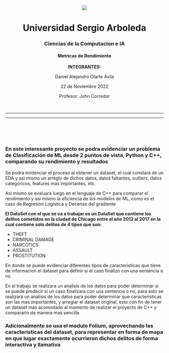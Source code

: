 
<center><img src="https://www.usergioarboleda.edu.co/wp-content/uploads/ultimatum/imagens/logo-mobile-UniversidadSergioArboleda.png">
<h1>Universidad Sergio Arboleda</h1>
<h3>Ciencias de la Computacion e IA
<h4>Metricas de Rendimiento</h4>
<p><b>INTEGRANTES:</b></p>
<p>Daniel Alejandro Olarte Ávila</p>
<p>22 de Noviembre 2022</p>
<p>Profesor: John Corredor</p></center>
<br><hr><hr><br><br><br>
  
  <h3> En este interesante proyecto se podra evidenciar un problema de Clasificación de ML desde 2 puntos de vista, Python y C++, comparando su rendimiento y resultados</h3>
  
  
  <p>Se podra evidenciar el proceso al obtener un dataset, el cual constara de un EDA y asi mismo un arreglo de dichos datos, datos faltantes, outliers, datos categoricos, features mas importantes, etc. </p>
<p>Asi mismo se evaluara luego en el lenguaje de C++ para comparar el rendimiento y asi mismo la eficiencia de los modelos de ML, como es el caso de Regresion Logistica y Decenso del gradiente </p>

<b> El DataSet con el que se va a trabajar es un DataSet que contiene los delitos cometidos en la ciudad de Chicago entre el año 2012 al 2017 en la cual contiene solo delitos de 4 tipos que son:</b>

* THEFT
* CRIMINAL DAMAGE
* NARCOTICS
* ASSAULT
* PROSTITUTION. 

<p>En donde se puede evidenciar diferentes tipos de caracteristicas que tiene de informacion el dataset para definir si el caso finalizo con una sentencia o no</p>

<p>En el trabajo se realizara un analisis de los datos para poder determinar si se puede predecir si un caso finalizara con una sentencia o no, para esto se realizara un analisis de los datos para poder determinar que caracteristicas son las mas importantes, y arreglar el dataset original, esto con fin de tener un dataset mas acomodado al momento de realizar el proyecto de C++ y compararlo de manera mas sencilla</p>
  
  
  <h3>Adicionalmente se usa el modulo Folium, aprovechando las caracteristicas del dataset, para representar en forma de mapa en que lugar exactamente ocurrieron dichos delitos de forma interactiva y llamativa</h3>
